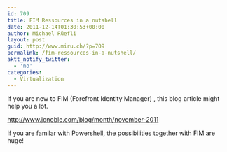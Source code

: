 ```yaml
---
id: 709
title: FIM Ressources in a nutshell
date: 2011-12-14T01:30:53+00:00
author: Michael Rüefli
layout: post
guid: http://www.miru.ch/?p=709
permalink: /fim-ressources-in-a-nutshell/
aktt_notify_twitter:
  - 'no'
categories:
  - Virtualization
---
```

If you are new to FIM (Forefront Identity Manager) , this blog article might help you a lot.

<http://www.jonoble.com/blog/month/november-2011>

If you are familar with Powershell, the possibilities together with FIM are huge!